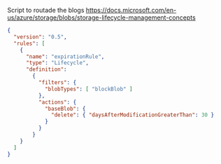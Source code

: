 Script to routade the blogs https://docs.microsoft.com/en-us/azure/storage/blobs/storage-lifecycle-management-concepts

```JSON
{
  "version": "0.5",
  "rules": [ 
    {
      "name": "expirationRule", 
      "type": "Lifecycle", 
      "definition": 
        {
          "filters": {
            "blobTypes": [ "blockBlob" ]
          },
          "actions": {
            "baseBlob": {
              "delete": { "daysAfterModificationGreaterThan": 30 }
            }
          }
        }      
    }
  ]
}
```
